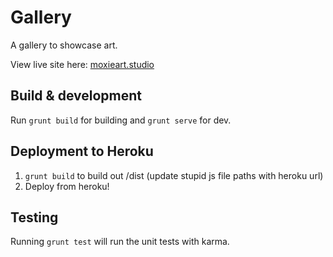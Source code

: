 # Gallery

A gallery to showcase art.

View live site here: 
[moxieart.studio](moxieart.studio)

## Build & development

Run `grunt build` for building and `grunt serve` for dev.

## Deployment to Heroku

1. `grunt build` to build out /dist (update stupid js file paths with heroku url)
2. Deploy from heroku!

## Testing

Running `grunt test` will run the unit tests with karma.

